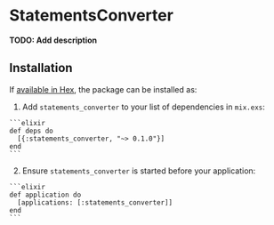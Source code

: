 # StatementsConverter

**TODO: Add description**

## Installation

If [available in Hex](https://hex.pm/docs/publish), the package can be installed as:

  1. Add `statements_converter` to your list of dependencies in `mix.exs`:

    ```elixir
    def deps do
      [{:statements_converter, "~> 0.1.0"}]
    end
    ```

  2. Ensure `statements_converter` is started before your application:

    ```elixir
    def application do
      [applications: [:statements_converter]]
    end
    ```

